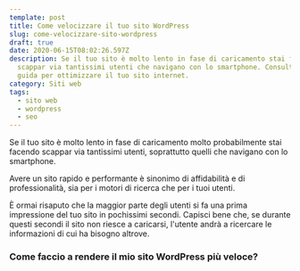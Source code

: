 ```yaml
---
template: post
title: Come velocizzare il tuo sito WordPress
slug: come-velocizzare-sito-wordpress
draft: true
date: 2020-06-15T08:02:26.597Z
description: Se il tuo sito è molto lento in fase di caricamento stai facendo
  scappar via tantissimi utenti che navigano con lo smartphone. Consulta questa
  guida per ottimizzare il tuo sito internet.
category: Siti web
tags:
  - sito web
  - wordpress
  - seo
---
```

Se il tuo sito è molto lento in fase di caricamento molto probabilmente stai facendo scappar via tantissimi utenti, soprattutto quelli che navigano con lo smartphone. 

Avere un sito rapido e performante è sinonimo di affidabilità e di professionalità, sia per i motori di ricerca che per i tuoi utenti.

È ormai risaputo che la maggior parte degli utenti si fa una prima impressione del tuo sito in pochissimi secondi. Capisci bene che, se durante questi secondi il sito non riesce a caricarsi, l'utente andrà a ricercare le informazioni di cui ha bisogno altrove.

### Come faccio a rendere il mio sito WordPress più veloce?

